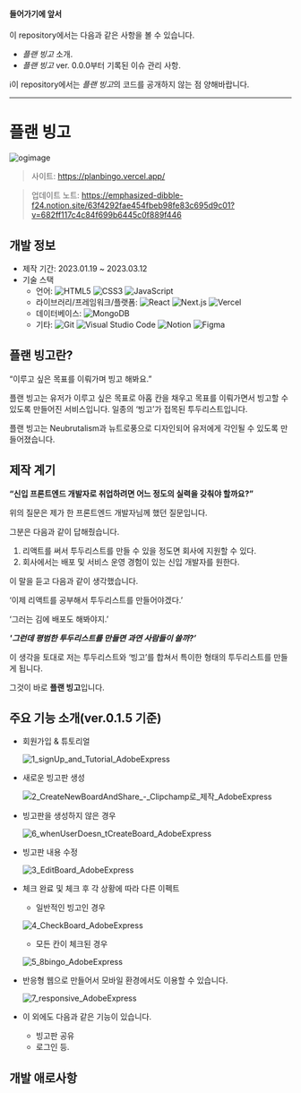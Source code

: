 
#### 들어가기에 앞서 
이 repository에서는 다음과 같은 사항을 볼 수 있습니다.
- *플랜 빙고* 소개.
- *플랜 빙고* ver. 0.0.0부터 기록된 이슈 관리 사항.

ℹ️이 repository에서는 *플랜 빙고*의 코드를 공개하지 않는 점 양해바랍니다.

---
# 플랜 빙고
![ogimage](https://user-images.githubusercontent.com/107087958/225212949-0fcd5019-33db-4730-a003-766277923d48.png)


> 사이트: https://planbingo.vercel.app/

> 업데이트 노트:
https://emphasized-dibble-f24.notion.site/63f4292fae454fbeb98fe83c695d9c01?v=682ff117c4c84f699b6445c0f889f446

## 개발 정보 
- 제작 기간: 2023.01.19 ~ 2023.03.12
- 기술 스택
  - 언어: 
![HTML5](https://img.shields.io/badge/HTML5-E34F26.svg?&style=flat-square&logo=HTML5&logoColor=white)
![CSS3](https://img.shields.io/badge/CSS3-1572B6.svg?&style=flat-square&logo=CSS3&logoColor=white)
![JavaScript](https://img.shields.io/badge/JavaScript-F7DF1E.svg?&style=flat-square&logo=JavaScript&logoColor=black)
  - 라이브러리/프레임워크/플랫폼: 
![React](https://img.shields.io/badge/React-61DAFB.svg?&style=flat-square&logo=React&logoColor=black)
![Next.js](https://img.shields.io/badge/Next.js-000000.svg?&style=flat-square&logo=Next.js&logoColor=white)
![Vercel](https://img.shields.io/badge/Vercel-000000.svg?&style=flat-square&logo=Vercel&logoColor=white)
  - 데이터베이스: 
![MongoDB](https://img.shields.io/badge/MongoDB-47A248.svg?&style=flat-square&logo=MongoDB&logoColor=white)
  - 기타: 
![Git](https://img.shields.io/badge/Git-F05032.svg?&style=flat-square&logo=Git&logoColor=white)
![Visual Studio Code](https://img.shields.io/badge/Visual%20Studio%20Code-007ACC.svg?&style=flat-square&logo=Visual%20Studio%20Code&logoColor=white)
![Notion](https://img.shields.io/badge/Notion-000000.svg?&style=flat-square&logo=Notion&logoColor=white)
![Figma](https://img.shields.io/badge/Figma-F24E1E.svg?&style=flat-square&logo=Figma&logoColor=white)

## 플랜 빙고란?
“이루고 싶은 목표를 이뤄가며 빙고 해봐요.”

플랜 빙고는 유저가 이루고 싶은 목표로 아홉 칸을 채우고 목표를 이뤄가면서 빙고할 수 있도록 만들어진 서비스입니다. 일종의 ‘빙고’가 접목된 투두리스트입니다.

플랜 빙고는 Neubrutalism과 뉴트로풍으로 디자인되어 유저에게 각인될 수 있도록 만들어졌습니다.

## 제작 계기
**“신입 프론트엔드 개발자로 취업하려면 어느 정도의 실력을 갖춰야 할까요?”**

위의 질문은 제가 한 프론트엔드 개발자님께 했던 질문입니다.


그분은 다음과 같이 답해줬습니다.
1. 리액트를 써서 투두리스트를 만들 수 있을 정도면 회사에 지원할 수 있다.
2. 회사에서는 배포 및 서비스 운영 경험이 있는 신입 개발자를 원한다.


이 말을 듣고 다음과 같이 생각했습니다. 


‘이제 리액트를 공부해서 투두리스트를 만들어야겠다.’ 

‘그러는 김에 배포도 해봐야지.’

***'그런데 평범한 투두리스트를 만들면 과연 사람들이 쓸까?’***


이 생각을 토대로 저는 투두리스트와 ‘빙고’를 합쳐서 특이한 형태의 투두리스트를 만들게 됩니다.  

그것이 바로 **플랜 빙고**입니다.

## 주요 기능 소개(ver.0.1.5 기준)
- 회원가입 & 튜토리얼

  ![1_signUp_and_Tutorial_AdobeExpress](https://user-images.githubusercontent.com/107087958/227821150-5bcc698d-d57e-4260-beea-c569cb7af900.gif)

- 새로운 빙고판 생성

  ![2_CreateNewBoardAndShare_-_Clipchamp로_제작_AdobeExpress](https://user-images.githubusercontent.com/107087958/227821275-28328aaa-41fb-4377-a268-e3f8df1cddeb.gif)

- 빙고판을 생성하지 않은 경우

  ![6_whenUserDoesn_tCreateBoard_AdobeExpress](https://user-images.githubusercontent.com/107087958/227821904-5ddff02f-03a8-4bd7-b9b7-2320918767d6.gif)

- 빙고판 내용 수정

  ![3_EditBoard_AdobeExpress](https://user-images.githubusercontent.com/107087958/227821300-69be5c3c-cb9e-4b1f-bf6f-814e60d51927.gif)

- 체크 완료 및 체크 후 각 상황에 따라 다른 이펙트
  - 일반적인 빙고인 경우
  
  ![4_CheckBoard_AdobeExpress](https://user-images.githubusercontent.com/107087958/227821309-51661dff-9fe0-47f7-b19e-e424916e0fd1.gif)

  - 모든 칸이 체크된 경우
  
  ![5_8bingo_AdobeExpress](https://user-images.githubusercontent.com/107087958/227821401-ef5f2398-9697-4e1b-8005-f3c6b1aba267.gif)


- 반응형 웹으로 만들어서 모바일 환경에서도 이용할 수 있습니다.

  ![7_responsive_AdobeExpress](https://user-images.githubusercontent.com/107087958/227822281-9388d7bc-956c-415c-a2d9-87a7f3ceab7a.gif)


- 이 외에도 다음과 같은 기능이 있습니다. 
  - 빙고판 공유
  - 로그인 등.


## 개발 애로사항


